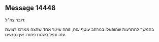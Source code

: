 ## Message 14448

דובר צה"ל:

בהמשך להתרעות שהופעלו במרחב עוטף עזה, זוהה שיגור אחד שחצה ממרכז רצועת עזה ונפל בשטח פתוח. אין נפגעים.

